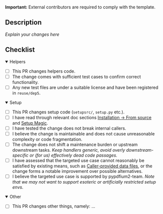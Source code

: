 **Important:** External contributors are required to comply with the template.

## Description

*Explain your changes here*

## Checklist

<!--
- Answer the questions below, choosing the section(s) relevant to your PR. Non-applying sections shall be set to `closed`.
- Place an `x` in the [ ] for yes, leave it empty for no. If a question is not applicable, remove the [ ], but keep the message in place.
- Use the Preview tab to confirm the PR will render correctly.
-->

<details open><summary>Helpers</summary>

- [ ] This PR changes helpers code.
- [ ] The change comes with sufficient test cases to confirm correct functionality.
- [ ] Any new test files are under a suitable license and have been registered in `reuse/dep5`.

</details>
<details open><summary>Setup</summary>

- [ ] This PR changes setup code (`setupsrc/`, `setup.py` etc.).
- [ ] I have read through relevant doc sections [Installation -> From source][1] and [Setup Magic][2].
- [ ] I have tested the change does not break internal callers.
- [ ] I believe the change is maintainable and does not cause unreasonable complexity or code fragmentation.
- [ ] The change does not shift a maintenance burden or upstream downstream tasks. *Keep handlers generic, avoid overly downstream-specific or (for us) effectively dead code passages.*
- [ ] I have assessed that the targeted use case cannot reasonably be satisfied by existing means, such as [Caller-provided data files][3], or the change forms a notable improvement over possible alternatives.
- [ ] I believe the targeted use case is supported by pypdfium2-team. *Note that we may not want to support esoteric or artificially restricted setup envs.*

[1]: https://github.com/pypdfium2-team/pypdfium2?tab=readme-ov-file#install-source
[2]: https://github.com/pypdfium2-team/pypdfium2?tab=readme-ov-file#setup-magic
[3]: https://github.com/pypdfium2-team/pypdfium2?tab=readme-ov-file#install-source-caller

</details>
<details open><summary>Other</summary>

- [ ] This PR changes other things, namely: ... <!-- sum up change (keyword/topic) -->

</details>
